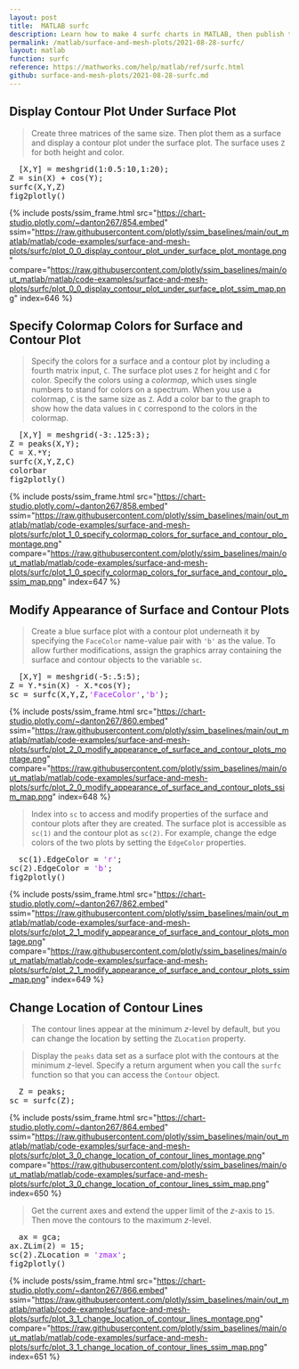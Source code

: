```yaml
---
layout: post
title:  MATLAB surfc
description: Learn how to make 4 surfc charts in MATLAB, then publish them to the Web with Plotly.
permalink: /matlab/surface-and-mesh-plots/2021-08-28-surfc/
layout: matlab
function: surfc
reference: https://mathworks.com/help/matlab/ref/surfc.html
github: surface-and-mesh-plots/2021-08-28-surfc.md
---
```


## Display Contour Plot Under Surface Plot

> Create three matrices of the same size. Then plot them as a surface and display a contour plot under the surface plot. The surface uses `Z` for both height and color.

<pre class="mcode">
  [X,Y] = meshgrid(1:0.5:10,1:20);
Z = sin(X) + cos(Y);
surfc(X,Y,Z)
fig2plotly()
</pre>

{% include posts/ssim_frame.html 
  src="https://chart-studio.plotly.com/~danton267/854.embed" 
  ssim="https://raw.githubusercontent.com/plotly/ssim_baselines/main/out_matlab/matlab/code-examples/surface-and-mesh-plots/surfc/plot_0_0_display_contour_plot_under_surface_plot_montage.png" 
  compare="https://raw.githubusercontent.com/plotly/ssim_baselines/main/out_matlab/matlab/code-examples/surface-and-mesh-plots/surfc/plot_0_0_display_contour_plot_under_surface_plot_ssim_map.png" 
  index=646
%}



<!--------------------- EXAMPLE BREAK ------------------------->

## Specify Colormap Colors for Surface and Contour Plot

> Specify the colors for a surface and a contour plot by including a fourth matrix input, `C`. The surface plot uses `Z` for height and `C` for color. Specify the colors using a *colormap*, which uses single numbers to stand for colors on a spectrum. When you use a colormap, `C` is the same size as `Z`. Add a color bar to the graph to show how the data values in `C` correspond to the colors in the colormap.

<pre class="mcode">
  [X,Y] = meshgrid(-3:.125:3);
Z = peaks(X,Y);
C = X.*Y;
surfc(X,Y,Z,C)
colorbar
fig2plotly()
</pre>

{% include posts/ssim_frame.html 
  src="https://chart-studio.plotly.com/~danton267/858.embed" 
  ssim="https://raw.githubusercontent.com/plotly/ssim_baselines/main/out_matlab/matlab/code-examples/surface-and-mesh-plots/surfc/plot_1_0_specify_colormap_colors_for_surface_and_contour_plo_montage.png" 
  compare="https://raw.githubusercontent.com/plotly/ssim_baselines/main/out_matlab/matlab/code-examples/surface-and-mesh-plots/surfc/plot_1_0_specify_colormap_colors_for_surface_and_contour_plo_ssim_map.png" 
  index=647
%}



<!--------------------- EXAMPLE BREAK ------------------------->

## Modify Appearance of Surface and Contour Plots

> Create a blue surface plot with a contour plot underneath it by specifying the `FaceColor` name-value pair with `'b'` as the value. To allow further modifications, assign the graphics array containing the surface and contour objects to the variable `sc`.

<pre>
  [X,Y] = meshgrid(-5:.5:5);
Z = Y.*sin(X) - X.*cos(Y);
sc = surfc(X,Y,Z,<span style='color:#A020F0'>'FaceColor'</span>,<span style='color:#A020F0'>'b'</span>);
</pre>

{% include posts/ssim_frame.html 
  src="https://chart-studio.plotly.com/~danton267/860.embed" 
  ssim="https://raw.githubusercontent.com/plotly/ssim_baselines/main/out_matlab/matlab/code-examples/surface-and-mesh-plots/surfc/plot_2_0_modify_appearance_of_surface_and_contour_plots_montage.png" 
  compare="https://raw.githubusercontent.com/plotly/ssim_baselines/main/out_matlab/matlab/code-examples/surface-and-mesh-plots/surfc/plot_2_0_modify_appearance_of_surface_and_contour_plots_ssim_map.png" 
  index=648
%}

> Index into `sc` to access and modify properties of the surface and contour plots after they are created. The surface plot is accessible as `sc(1)` and the contour plot as `sc(2)`.  For example, change the edge colors of the two plots by setting the `EdgeColor` properties.

<pre class="mcode">
  sc(1).EdgeColor = <span style='color:#A020F0'>'r'</span>;
sc(2).EdgeColor = <span style='color:#A020F0'>'b'</span>;
fig2plotly()
</pre>

{% include posts/ssim_frame.html 
  src="https://chart-studio.plotly.com/~danton267/862.embed" 
  ssim="https://raw.githubusercontent.com/plotly/ssim_baselines/main/out_matlab/matlab/code-examples/surface-and-mesh-plots/surfc/plot_2_1_modify_appearance_of_surface_and_contour_plots_montage.png" 
  compare="https://raw.githubusercontent.com/plotly/ssim_baselines/main/out_matlab/matlab/code-examples/surface-and-mesh-plots/surfc/plot_2_1_modify_appearance_of_surface_and_contour_plots_ssim_map.png" 
  index=649
%}



<!--------------------- EXAMPLE BREAK ------------------------->

## Change Location of Contour Lines

> The contour lines appear at the minimum *z*-level by default, but you can change the location by setting the `ZLocation` property.

> Display the `peaks` data set as a surface plot with the contours at the minimum *z*-level. Specify a return argument when you call the `surfc` function so that you can access the `Contour` object.

<pre>
  Z = peaks;
sc = surfc(Z);
</pre>

{% include posts/ssim_frame.html 
  src="https://chart-studio.plotly.com/~danton267/864.embed" 
  ssim="https://raw.githubusercontent.com/plotly/ssim_baselines/main/out_matlab/matlab/code-examples/surface-and-mesh-plots/surfc/plot_3_0_change_location_of_contour_lines_montage.png" 
  compare="https://raw.githubusercontent.com/plotly/ssim_baselines/main/out_matlab/matlab/code-examples/surface-and-mesh-plots/surfc/plot_3_0_change_location_of_contour_lines_ssim_map.png" 
  index=650
%}

> Get the current axes and extend the upper limit of the *z*-axis to `15`. Then move the contours to the maximum *z*-level.

<pre class="mcode">
  ax = gca;
ax.ZLim(2) = 15;
sc(2).ZLocation = <span style='color:#A020F0'>'zmax'</span>;
fig2plotly()
</pre>

{% include posts/ssim_frame.html 
  src="https://chart-studio.plotly.com/~danton267/866.embed" 
  ssim="https://raw.githubusercontent.com/plotly/ssim_baselines/main/out_matlab/matlab/code-examples/surface-and-mesh-plots/surfc/plot_3_1_change_location_of_contour_lines_montage.png" 
  compare="https://raw.githubusercontent.com/plotly/ssim_baselines/main/out_matlab/matlab/code-examples/surface-and-mesh-plots/surfc/plot_3_1_change_location_of_contour_lines_ssim_map.png" 
  index=651
%}



<!--------------------- EXAMPLE BREAK ------------------------->

